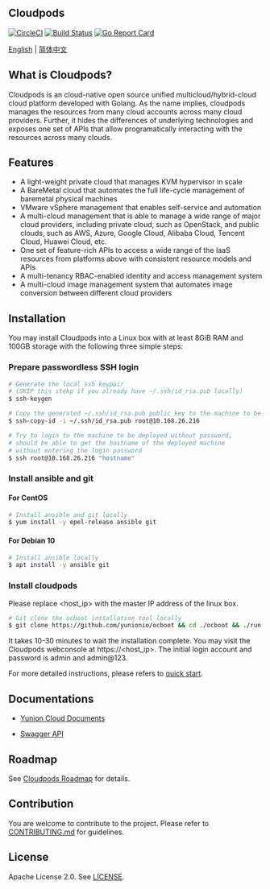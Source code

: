 ## Cloudpods

[![CircleCI](https://circleci.com/gh/yunionio/cloudpods.svg?style=svg)](https://circleci.com/gh/yunionio/cloudpods) 
[![Build Status](https://travis-ci.com/yunionio/cloudpods.svg?branch=master)](https://travis-ci.com/yunionio/cloudpods/branches) 
[![Go Report Card](https://goreportcard.com/badge/github.com/yunionio/cloudpods)](https://goreportcard.com/report/github.com/yunionio/cloudpods) 

[English](./README.md) | [简体中文](./README-CN.md)

## What is Cloudpods?

Cloudpods is an cloud-native open source unified multicloud/hybrid-cloud cloud platform developed with Golang. As the name implies, cloudpods manages the resources from many cloud accounts across many cloud providers. Further, it hides the differences of underlying technologies and exposes one set of APIs that allow programatically interacting with the resources across many clouds.

## Features

* A light-weight private cloud that manages KVM hypervisor in scale
* A BareMetal cloud that automates the full life-cycle management of baremetal physical machines
* VMware vSphere management that enables self-service and automation
* A multi-cloud management that is able to manage a wide range of major cloud providers, including private cloud, such as OpenStack, and public clouds, such as AWS, Azure, Google Cloud, Alibaba Cloud, Tencent Cloud, Huawei Cloud, etc.
* One set of feature-rich APIs to access a wide range of the IaaS resources from platforms above with consistent resource models and APIs
* A multi-tenancy RBAC-enabled identity and access management system
* A multi-cloud image management system that automates image conversion between different cloud providers

## Installation

You may install Cloudpods into a Linux box with at least 8GiB RAM and 100GB storage with the following three simple steps:

### Prepare passwordless SSH login

```bash
# Generate the local ssh keypair
# (SKIP this stekp if you already have ~/.ssh/id_rsa.pub locally)
$ ssh-keygen

# Copy the generated ~/.ssh/id_rsa.pub public key to the machine to be deployed
$ ssh-copy-id -i ~/.ssh/id_rsa.pub root@10.168.26.216

# Try to login to the machine to be deployed without password,
# should be able to get the hostname of the deployed machine
# without entering the login password
$ ssh root@10.168.26.216 "hostname"
```
### Install ansible and git

#### For CentOS
```bash
# Install ansible and git locally
$ yum install -y epel-release ansible git
```
#### For Debian 10
```bash
# Install ansible locally
$ apt install -y ansible git
```

### Install cloudpods

Please replace <host_ip> with the master IP address of the linux box.

```bash
# Git clone the ocboot installation tool locally
$ git clone https://github.com/yunionio/ocboot && cd ./ocboot && ./run.py <host_ip>
```

It takes 10-30 minutes to wait the installation complete. You may visit the Cloudpods webconsole at https://<host_ip>. The initial login account and password is admin and admin@123.

For more detailed instructions, please refers to [quick start](https://docs.yunion.io/en/docs/quickstart/).

## Documentations

- [Yunion Cloud Documents](https://docs.yunion.io/en)

- [Swagger API](https://docs.yunion.io/en/docs/swagger/)

## Roadmap

See [Cloudpods Roadmap](https://docs.yunion.io/en/docs/roadmap/) for details.

## Contribution

You are welcome to contribute to the project. Please refer to [CONTRIBUTING.md](./CONTRIBUTING.md) for guidelines.

## License

Apache License 2.0. See [LICENSE](./LICENSE).

